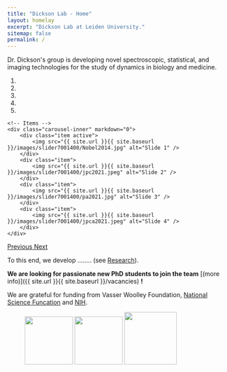 ```yaml
---
title: "Dickson Lab - Home"
layout: homelay
excerpt: "Dickson Lab at Leiden University."
sitemap: false
permalink: /
---
```


Dr. Dickson's group is developing novel spectroscopic, statistical, and imaging technologies for the study of dynamics in biology and medicine.


<div markdown="0" id="carousel" class="carousel slide" data-ride="carousel" data-interval="4000" data-pause="hover" >
    <!-- Menu -->
    <ol class="carousel-indicators">
        <li data-target="#carousel" data-slide-to="0" class="active"></li>
        <li data-target="#carousel" data-slide-to="1"></li>
        <li data-target="#carousel" data-slide-to="2"></li>
        <li data-target="#carousel" data-slide-to="3"></li>
        <li data-target="#carousel" data-slide-to="4"></li>
    </ol>

    <!-- Items -->
    <div class="carousel-inner" markdown="0">
        <div class="item active">
            <img src="{{ site.url }}{{ site.baseurl }}/images/slider7001400/Nobel2014.jpg" alt="Slide 1" />
        </div>
        <div class="item">
            <img src="{{ site.url }}{{ site.baseurl }}/images/slider7001400/jpc2021.jpeg" alt="Slide 2" />
        </div>
        <div class="item">
            <img src="{{ site.url }}{{ site.baseurl }}/images/slider7001400/pa2021.jpg" alt="Slide 3" />
        </div>
        <div class="item">
            <img src="{{ site.url }}{{ site.baseurl }}/images/slider7001400/jpca2021.jpeg" alt="Slide 4" />
        </div>
    </div>
  <a class="left carousel-control" href="#carousel" role="button" data-slide="prev">
    <span class="glyphicon glyphicon-chevron-left" aria-hidden="true"></span>
    <span class="sr-only">Previous</span>
  </a>
  <a class="right carousel-control" href="#carousel" role="button" data-slide="next">
    <span class="glyphicon glyphicon-chevron-right" aria-hidden="true"></span>
    <span class="sr-only">Next</span>
  </a>
</div>



To this end, we develop ........ (see [Research](research)).


 **We are  looking for passionate new PhD students to join the team** [(more info)]({{ site.url }}{{ site.baseurl }}/vacancies) **!**


We are grateful for funding from Vasser Woolley Foundation, [National Science Funcation](https://www.nsf.gov/) and [NIH](https://www.nih.gov/).

<figure class="fourth">
  <img src="{{ site.url }}{{ site.baseurl }}/images/logopic/GaTech.jpeg" style="width: 110px">
  <img src="{{ site.url }}{{ site.baseurl }}/images/logopic/nsf.png" style="width: 110px">
  <img src="{{ site.url }}{{ site.baseurl }}/images/logopic/nih.png" style="width: 120px">
</figure>
